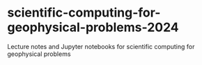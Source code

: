# scientific-computing-for-geophysical-problems-2024
Lecture notes and Jupyter notebooks for scientific computing for geophysical problems
